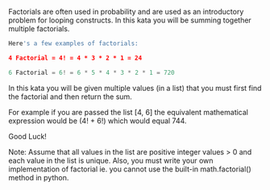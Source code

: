 Factorials are often used in probability and are used as an introductory problem for looping constructs. In this kata you will be summing together multiple factorials.

```python
Here's a few examples of factorials:

4 Factorial = 4! = 4 * 3 * 2 * 1 = 24

6 Factorial = 6! = 6 * 5 * 4 * 3 * 2 * 1 = 720
```

In this kata you will be given multiple values (in a list) that you must first find the factorial and then return the sum.

For example if you are passed the list [4, 6] the equivalent mathematical expression would be (4! + 6!) which would equal 744.

Good Luck!

Note: Assume that all values in the list are positive integer values > 0 and each value in the list is unique. Also, you must write your own implementation of factorial ie. you cannot use the built-in math.factorial() method in python.
